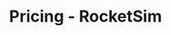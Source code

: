 ---
title: "Pricing - RocketSim"
meta_title: "Pricing - RocketSim"
description: "TODO ADD DESCRIPTION"
draft: false

hero:
  title: "Choose a <em>pricing plan</em> best suited for you"

---